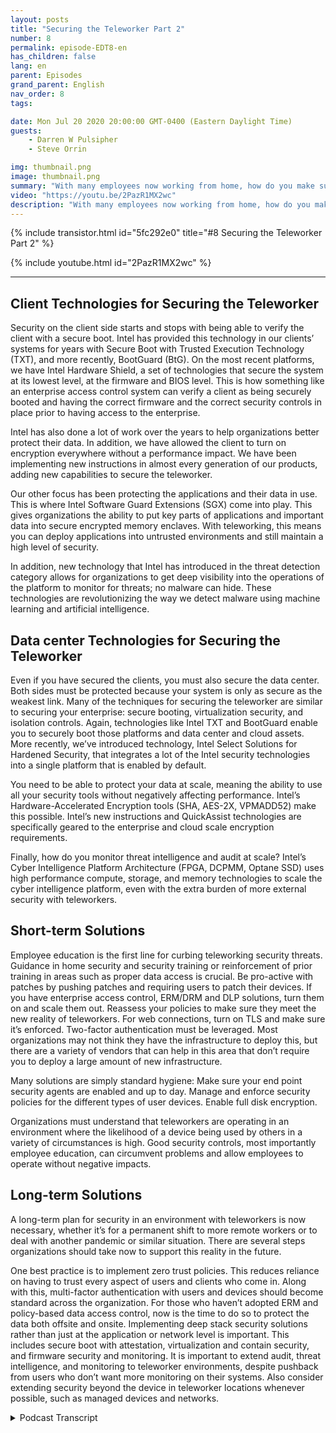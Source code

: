 ```yaml
---
layout: posts
title: "Securing the Teleworker Part 2"
number: 8
permalink: episode-EDT8-en
has_children: false
lang: en
parent: Episodes
grand_parent: English
nav_order: 8
tags:

date: Mon Jul 20 2020 20:00:00 GMT-0400 (Eastern Daylight Time)
guests:
    - Darren W Pulsipher
    - Steve Orrin

img: thumbnail.png
image: thumbnail.png
summary: "With many employees now working from home, how do you make sure they are working securely yet still give them the flexibility they need to get their jobs done? In this episode, Darren and special Guest Steve Orrin, CTO of Intel Federal, discuss how to leverage Intel technology to effectively help secure the teleworker.  "
video: "https://youtu.be/2PazR1MX2wc"
description: "With many employees now working from home, how do you make sure they are working securely yet still give them the flexibility they need to get their jobs done? In this episode, Darren and special Guest Steve Orrin, CTO of Intel Federal, discuss how to leverage Intel technology to effectively help secure the teleworker.  "
---
```


<div>
{% include transistor.html id="5fc292e0" title="#8 Securing the Teleworker Part 2" %}

{% include youtube.html id="2PazR1MX2wc" %}
</div>

---

## Client Technologies for Securing the Teleworker

Security on the client side starts and stops with being able to verify the client with a secure boot. Intel has provided this technology in our clients’ systems for years with Secure Boot with Trusted Execution Technology (TXT), and more recently, BootGuard (BtG). On the most recent platforms, we have Intel Hardware Shield, a set of technologies that secure the system at its lowest level, at the firmware and BIOS level. This is how something like an enterprise access control system can verify a client as being securely booted and having the correct firmware and the correct security controls in place prior to having access to the enterprise.

Intel has also done a lot of work over the years to help organizations better protect their data. In addition, we have allowed the client to turn on encryption everywhere without a performance impact. We have been implementing new instructions in almost every generation of our products, adding new capabilities to secure the teleworker.

Our other focus has been protecting the applications and their data in use. This is where Intel Software Guard Extensions (SGX) come into play. This gives organizations the ability to put key parts of applications and important data into secure encrypted memory enclaves. With teleworking, this means you can deploy applications into untrusted environments and still maintain a high level of security.

In addition, new technology that Intel has introduced in the threat detection category allows for organizations to get deep visibility into the operations of the platform to monitor for threats; no malware can hide. These technologies are revolutionizing the way we detect malware using machine learning and artificial intelligence.

## Data center Technologies for Securing the Teleworker

Even if you have secured the clients, you must also secure the data center. Both sides must be protected because your system is only as secure as the weakest link. Many of the techniques for securing the teleworker are similar to securing your enterprise: secure booting, virtualization security, and isolation controls. Again, technologies like Intel TXT and BootGuard enable you to securely boot those platforms and data center and cloud assets. More recently, we’ve introduced technology, Intel Select Solutions for Hardened Security, that integrates a lot of the Intel security technologies into a single platform that is enabled by default.

You need to be able to protect your data at scale, meaning the ability to use all your security tools without negatively affecting performance. Intel’s Hardware-Accelerated Encryption tools (SHA, AES-2X, VPMADD52) make this possible. Intel’s new instructions and QuickAssist technologies are specifically geared to the enterprise and cloud scale encryption requirements.

Finally, how do you monitor threat intelligence and audit at scale? Intel’s Cyber Intelligence Platform Architecture (FPGA, DCPMM, Optane SSD) uses high performance compute, storage, and memory technologies to scale the cyber intelligence platform, even with the extra burden of more external security with teleworkers.

## Short-term Solutions

Employee education is the first line for curbing teleworking security threats. Guidance in home security and security training or reinforcement of prior training in areas such as proper data access is crucial. Be pro-active with patches by pushing patches and requiring users to patch their devices. If you have enterprise access control, ERM/DRM and DLP solutions, turn them on and scale them out. Reassess your policies to make sure they meet the new reality of teleworkers. For web connections, turn on TLS and make sure it’s enforced. Two-factor authentication must be leveraged. Most organizations may not think they have the infrastructure to deploy this, but there are a variety of vendors that can help in this area that don’t require you to deploy a large amount of new infrastructure.

Many solutions are simply standard hygiene: Make sure your end point security agents are enabled and up to day. Manage and enforce security policies for the different types of user devices. Enable full disk encryption.

Organizations must understand that teleworkers are operating in an environment where the likelihood of a device being used by others in a variety of circumstances is high. Good security controls, most importantly employee education, can circumvent problems and allow employees to operate without negative impacts.

## Long-term Solutions

A long-term plan for security in an environment with teleworkers is now necessary, whether it’s for a permanent shift to more remote workers or to deal with another pandemic or similar situation. There are several steps organizations should take now to support this reality in the future.

One best practice is to implement zero trust policies. This reduces reliance on having to trust every aspect of users and clients who come in. Along with this, multi-factor authentication with users and devices should become standard across the organization. For those who haven’t adopted ERM and policy-based data access control, now is the time to do so to protect the data both offsite and onsite. Implementing deep stack security solutions rather than just at the application or network level is important. This includes secure boot with attestation, virtualization and contain security, and firmware security and monitoring. It is important to extend audit, threat intelligence, and monitoring to teleworker environments, despite pushback from users who don’t want more monitoring on their systems. Also consider extending security beyond the device in teleworker locations whenever possible, such as managed devices and networks.



<details>
<summary> Podcast Transcript </summary>

<p></p>

</details>
